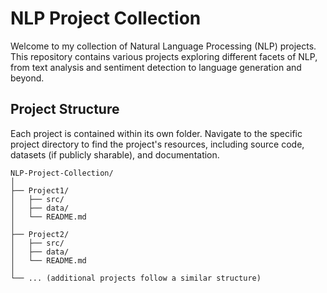 # NLP Project Collection

Welcome to my collection of Natural Language Processing (NLP) projects. This repository contains various projects exploring different facets of NLP, from text analysis and sentiment detection to language generation and beyond.

## Project Structure

Each project is contained within its own folder. Navigate to the specific project directory to find the project's resources, including source code, datasets (if publicly sharable), and documentation.

```plaintext
NLP-Project-Collection/
│
├── Project1/
│   ├── src/
│   ├── data/
│   └── README.md
│
├── Project2/
│   ├── src/
│   ├── data/
│   └── README.md
│
└── ... (additional projects follow a similar structure)

